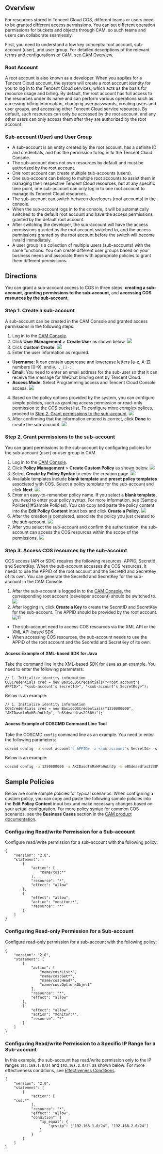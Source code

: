 ## Overview

For resources stored in Tencent Cloud COS, different teams or users need to be granted different access permissions. You can set different operation permissions for buckets and objects through CAM, so such teams and users can collaborate seamlessly.

First, you need to understand a few key concepts: root account, sub-account (user), and user group. For detailed descriptions of the relevant terms and configurations of CAM, see [CAM Overview](https://intl.cloud.tencent.com/document/product/598/10583).

### Root Account
A root account is also known as a developer. When you applies for a Tencent Cloud account, the system will create a root account identity for you to log in to the Tencent Cloud services, which acts as the basis for resource usage and billing.
By default, the root account has full access to the resources under its name and can perform various operations such as accessing billing information, changing user passwords, creating users and user groups, and accessing other Tencent Cloud service resources. By default, such resources can only be accessed by the root account, and any other users can only access them after they are authorized by the root account.

### Sub-account (User) and User Group
- A sub-account is an entity created by the root account, has a definite ID and credentials, and has the permission to log in to the Tencent Cloud Console.
- The sub-account does not own resources by default and must be authorized by the root account.
 - One root account can create multiple sub-accounts (users).
 - One sub-account can belong to multiple root accounts to assist them in managing their respective Tencent Cloud resources, but at any specific time point, one sub-account can only log in to one root account to manage its Tencent Cloud resources.
- The sub-account can switch between developers (root accounts) in the console.
 - When the sub-account logs in to the console, it will be automatically switched to the default root account and have the access permissions granted by the default root account.
 - After switching the developer, the sub-account will have the access permissions granted by the root account switched to, and the access permissions granted by the root account before the switch will become invalid immediately.
- A user group is a collection of multiple users (sub-accounts) with the same functions. You can create different user groups based on your business needs and associate them with appropriate policies to grant them different permissions.

## Directions
You can grant a sub-account access to COS in three steps: **creating a sub-account**, **granting permissions to the sub-account**, and **accessing COS resources by the sub-account**.

### Step 1. Create a sub-account
A sub-account can be created in the CAM Console and granted access permissions in the following steps:
1. Log in to the [CAM Console](https://console.cloud.tencent.com/cam).
2. Click **User Management** > **Create User** as shown below.
![](https://main.qcloudimg.com/raw/a115caac7547c2c42f2b42db5b0c1064.png)
2. Click **Custom Create**.
![](https://main.qcloudimg.com/raw/bfaafac2fa40663afacbf16a5bdd97af.png)
3. Enter the user information as required.
 - **Username**: It can contain uppercase and lowercase letters [a-z, A-Z] numbers [0-9], and `@、._[]-:`.
 - **Email**: You need to enter an email address for the sub-user so that it can receive the message for WeChat binding sent by Tencent Cloud.
 - **Access Mode**: Select Programming access and Tencent Cloud Console access.
![](https://main.qcloudimg.com/raw/a35e5d654b74c71753d1233f832d4380.png)
4. Based on the policy options provided by the system, you can configure simple policies, such as granting access permission or read-only permission to the COS bucket list. To configure more complex polices, proceed to [Step 2. Grant permissions to the sub-account](#.E6.AD.A5.E9.AA.A4.E4.BA.8C.EF.BC.9A.E5.AF.B9.E5.AD.90.E8.B4.A6.E5.8F.B7.E6.8E.88.E4.BA.88.E6.9D.83.E9.99.90).
![](https://main.qcloudimg.com/raw/0a04c28edc18d021aea726b31a395758.png)
5. After confirming that the information entered is correct, click **Done** to create the sub-account.
![](https://main.qcloudimg.com/raw/fed32d27a9d6ca98f2f5c12ce690a5c3.png)

<span id="Grant permissions to the sub-account"></span>
### Step 2. Grant permissions to the sub-account
You can grant permissions to the sub-account by configuring policies for the sub-account (user) or user group in CAM.
1. Log in to the [CAM Console](https://console.cloud.tencent.com/cam).
2. Click **Policy Management** > **Create Custom Policy** as shown below.
![](https://main.qcloudimg.com/raw/4e43e50ed03836bf77de7883b4c60486.png)
2. Select **Create by Policy Syntax** to enter the creation page.
![](https://main.qcloudimg.com/raw/2b15a7e4f7965df8bf56179e19cd2168.png)
3. Available templates include **blank template** and **preset policy templates** associated with COS. Select a policy template for the sub-account and click **Next**.
![](https://main.qcloudimg.com/raw/f656b0726b7575e3a4f435334ebe446f.png)
4. Enter an easy-to-remember policy name. If you select a **blank template**, you need to enter your policy syntax. For more information, see [Sample Policies](#Sample Policies). You can copy and paste the policy content into the **Edit Policy Content** input box and click **Create a Policy**.
![](https://main.qcloudimg.com/raw/334c6c5d253b7d1e5c44a204439ff703.png)
5. After the creation is completed, associate the policy you just created to the sub-account.
![](https://main.qcloudimg.com/raw/6e9316969ff0e1c00e523438902b2787.png)
6. After you select the sub-account and confirm the authorization, the sub-account can access the COS resources within the scope of the permissions.
![](https://main.qcloudimg.com/raw/defb10e7b31731f6059ed88878b9d506.png)

### Step 3. Access COS resources by the sub-account
COS access (API or SDK) requires the following resources: APPID, SecretId, and SecretKey.
When the sub-account accesses the COS resources, it needs to use the APPID of the root account and the SecretId and SecretKey of its own. You can generate the SecretId and SecretKey for the sub-account in the CAM Console.

1. After the sub-account is logged in to the [CAM Console](https://console.cloud.tencent.com/cam/capi), the corresponding root account (developer account) should be switched to.
![](https://main.qcloudimg.com/raw/04ad2e89ac0c5908e1aaf05a956ebbfd.png)
2. After logging in, click **Create a Key** to create the SecretID and SecretKey for the sub-account. The APPID should be provided by the root account.
![11](https://main.qcloudimg.com/raw/aad60d287e1d43f1d4c2237f72c08874.png)

- The sub-account need to access COS resources via the XML API or the XML API-based SDK.
- When accessing COS resources, the sub-account needs to use the APPID of the root account and the SecretId and SecretKey of its own.

#### Access Example of XML-based SDK for Java
Take the command line in the XML-based SDK for Java as an example. You need to enter the following parameters:
```
// 1. Initialize identity information
COSCredentials cred = new BasicCOSCredentials("<root account's APPID>", "<sub-account's SecretId>", "<sub-account's SecretKey>");
```

Below is an example:
```
// 1. Initialize identity information
COSCredentials cred = new BasicCOSCredentials("1250000000", "AKIDasdfmRxHPa9oLhJp", "e8Sdeasdfas2238Vi");
```

#### Access Example of COSCMD Command Line Tool
Take the COSCMD `config` command line as an example. You need to enter the following parameters:
```sh
coscmd config -u <root account's APPID> -a <sub-account's SecretId> -s <sub-account's SecretKey>  -b <root account's bucketname> -r <root account's bucket region>
```
Below is an example:
```sh
coscmd config -u 1250000000 -a AKIDasdfmRxHPa9oLhJp -s e8Sdeasdfas2238Vi -b examplebucket -r ap-beijing
```


<span id="sample policies"></span>

## Sample Policies
Below are some sample policies for typical scenarios. When configuring a custom policy, you can copy and paste the following sample policies into the **Edit Policy Content** input box and make necessary changes based on your actual configuration. For more policy syntax for common COS scenarios, see the **Business Cases** section in the [CAM product documentation](https://intl.cloud.tencent.com/document/product/598).

### Configuring Read/write Permission for a Sub-account
Configure read/write permission for a sub-account with the following policy:
```
{
    "version": "2.0",
    "statement": [
        {
            "action": [
                "name/cos:*"
            ],
            "resource": "*",
            "effect": "allow"
        },
        {
            "effect": "allow",
            "action": "monitor:*",
            "resource": "*"
        }
    ]
}
```
### Configuring Read-only Permission for a Sub-account
Configure read-only permission for a sub-account with the following policy:
```
{
    "version": "2.0",
    "statement": [
        {
            "action": [
                "name/cos:List*",
                "name/cos:Get*",
                "name/cos:Head*",
                "name/cos:OptionsObject"
            ],
            "resource": "*",
            "effect": "allow"
        },
        {
            "effect": "allow",
            "action": "monitor:*",
            "resource": "*"
        }
    ]
}
```

### Configuring Read/write Permission to a Specific IP Range for a Sub-account
In this example, the sub-account has read/write permission only to the IP ranges `192.168.1.0/24` and `192.168.2.0/24` as shown below:
For more effectiveness conditions, see [Effectiveness Conditions](https://intl.cloud.tencent.com/document/product/598/10608).
```
{
    "version": "2.0",
    "statement": [
        {
            "action": [
    "cos:*"
            ],
            "resource": "*",
            "effect": "allow",
            "condition": {
                "ip_equal": {
                    "qcs:ip": ["192.168.1.0/24", "192.168.2.0/24"]
                }
            }
        }
    ]
}
```
